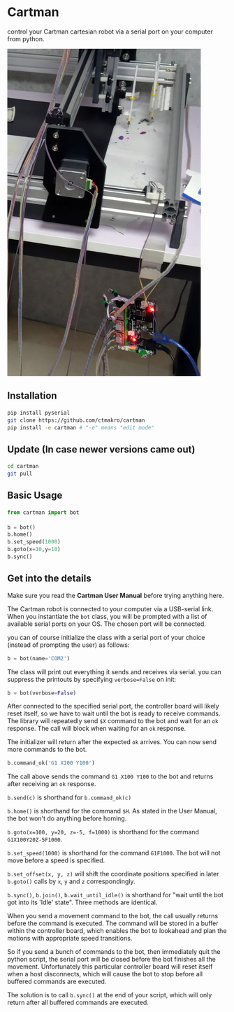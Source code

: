 # Cartman

control your Cartman cartesian robot via a serial port on your computer from python.

![](cartman_github.jpg)

## Installation

```bash
pip install pyserial
git clone https://github.com/ctmakro/cartman
pip install -e cartman # "-e" means "edit mode"
```

## Update (In case newer versions came out)

```bash
cd cartman
git pull
```

## Basic Usage

```python
from cartman import bot

b = bot()
b.home()
b.set_speed(1000)
b.goto(x=10,y=10)
b.sync()
```

## Get into the details

Make sure you read the **Cartman User Manual** before trying anything here.

The Cartman robot is connected to your computer via a USB-serial link. When you instantiate the `bot` class, you will be prompted with a list of available serial ports on your OS. The chosen port will be connected.

you can of course initialize the class with a serial port of your choice (instead of prompting the user) as follows:

```python
b = bot(name='COM2')
```

The class will print out everything it sends and receives via serial. you can suppress the printouts by specifying `verbose=False` on init:

```python
b = bot(verbose=False)
```

After connected to the specified serial port, the controller board will likely reset itself, so we have to wait until the bot is ready to receive commands. The library will repeatedly send `$X` command to the bot and wait for an `ok` response. The call will block when waiting for an `ok` response.

The initializer will return after the expected `ok` arrives. You can now send more commands to the bot.

```python
b.command_ok('G1 X100 Y100')
```

The call above sends the command `G1 X100 Y100` to the bot and returns after receiving an `ok` response.

`b.send(c)` is shorthand for `b.command_ok(c)`

`b.home()` is shorthand for the command `$H`. As stated in the User Manual, the bot won't do anything before homing.

`b.goto(x=100, y=20, z=-5, f=1000)` is shorthand for the command `G1X100Y20Z-5F1000`.

`b.set_speed(1000)` is shorthand for the command `G1F1000`. The bot will not move before a speed is specified.

`b.set_offset(x, y, z)` will shift the coordinate positions specified in later `b.goto()` calls by `x`, `y` and `z` correspondingly.

`b.sync()`, `b.join()`, `b.wait_until_idle()` is shorthand for "wait until the bot got into its 'Idle' state". Three methods are identical.

When you send a movement command to the bot, the call usually returns before the command is executed. The command will be stored in a buffer within the controller board, which enables the bot to lookahead and plan the motions with appropriate speed transitions.

So if you send a bunch of commands to the bot, then immediately quit the python script, the serial port will be closed before the bot finishes all the movement. Unfortunately this particular controller board will reset itself when a host disconnects, which will cause the bot to stop before all buffered commands are executed.

The solution is to call `b.sync()` at the end of your script, which will only return after all buffered commands are executed.
